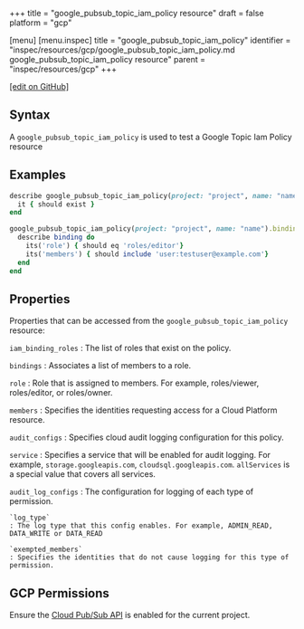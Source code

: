 +++
title = "google_pubsub_topic_iam_policy resource"
draft = false
platform = "gcp"

[menu]
  [menu.inspec]
    title = "google_pubsub_topic_iam_policy"
    identifier = "inspec/resources/gcp/google_pubsub_topic_iam_policy.md google_pubsub_topic_iam_policy resource"
    parent = "inspec/resources/gcp"
+++

[\[edit on GitHub\]](https://github.com/inspec/inspec-gcp/blob/master/docs/resources/google_pubsub_topic_iam_policy.md)

## Syntax

A `google_pubsub_topic_iam_policy` is used to test a Google Topic Iam Policy resource

## Examples

```ruby
describe google_pubsub_topic_iam_policy(project: "project", name: "name") do
  it { should exist }
end

google_pubsub_topic_iam_policy(project: "project", name: "name").bindings.each do |binding|
  describe binding do
    its('role') { should eq 'roles/editor'}
    its('members') { should include 'user:testuser@example.com'}
  end
end
```

## Properties

Properties that can be accessed from the `google_pubsub_topic_iam_policy` resource:

`iam_binding_roles`
: The list of roles that exist on the policy.

`bindings`
: Associates a list of members to a role.

  `role`
  : Role that is assigned to members. For example, roles/viewer, roles/editor, or roles/owner.

  `members`
  : Specifies the identities requesting access for a Cloud Platform resource.

`audit_configs`
: Specifies cloud audit logging configuration for this policy.

  `service`
  : Specifies a service that will be enabled for audit logging. For example, `storage.googleapis.com`, `cloudsql.googleapis.com`. `allServices`  is a special value that covers all services.

  `audit_log_configs`
  : The configuration for logging of each type of permission.

    `log_type`
    : The log type that this config enables. For example, ADMIN_READ, DATA_WRITE or DATA_READ

    `exempted_members`
    : Specifies the identities that do not cause logging for this type of permission.

## GCP Permissions

Ensure the [Cloud Pub/Sub API](https://console.cloud.google.com/apis/library/pubsub.googleapis.com/) is enabled for the current project.
